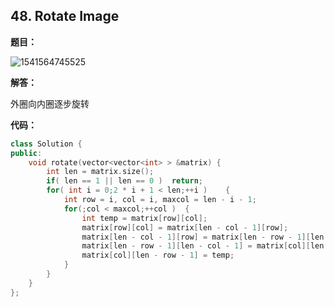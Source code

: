 ## 48. Rotate Image

**题目：**

![1541564745525](http://cdn.zergzerg.cn/2018-11-07leet_48.png)

**解答：**

外圈向内圈逐步旋转

**代码：**

```cpp
class Solution {
public:
    void rotate(vector<vector<int> > &matrix) {
        int len = matrix.size();
        if( len == 1 || len == 0 )  return;
        for( int i = 0;2 * i + 1 < len;++i )    {
            int row = i, col = i, maxcol = len - i - 1;
            for(;col < maxcol;++col )  {
                int temp = matrix[row][col];
                matrix[row][col] = matrix[len - col - 1][row];
                matrix[len - col - 1][row] = matrix[len - row - 1][len - col - 1];
                matrix[len - row - 1][len - col - 1] = matrix[col][len - row - 1];
                matrix[col][len - row - 1] = temp;
            }
        }
    }
};
```

